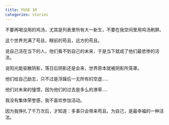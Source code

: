 ```yaml
---
title: FUSE 10
categories: stories
---
```


不要再喝没用的鸡汤，尤其是列表里所有大一新生，不要在我空间里用鸡汤刷屏。

这个世界充满了苟且，眼前的苟且，远方的苟且。

说自己活在当下的人，他们看不到自己的未来，于是当下就成了他们最悲惨的活法。

说阳光能驱散阴影，落日后阴影还是会来，世界原本就被阴影所笼罩。

他们给自己励志，只不过是浮躁后一无所有的空虚.....

他们对未来的憧憬，因为他们的过去是多么的潦草....

我没有集体荣誉感，我不喜欢参加活动。

因为我挣扎了千万次后，才知道：多事只会带来苟且。为自己，是最幸福的一种活法。

